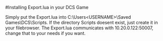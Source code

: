 #Installing Export.lua in your DCS Game

Simply put the Export.lua into C:\Users\<USERNAME>\Saved Games\DCS\Scripts.
If the directory Scripts doesent exist, just create it in your filebrowser.
The Export.lua communicates with 10.20.0.122:50007, change that to your needs if you want.
